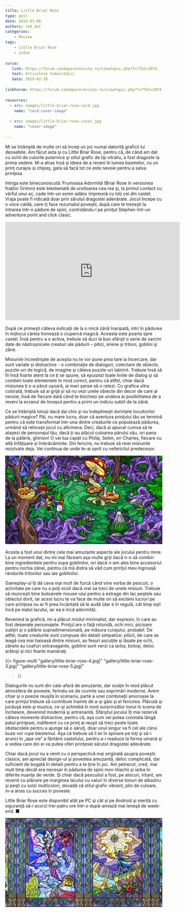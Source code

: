 ```yaml
---
title: Little Briar Rose
type: post
date: 2019-03-06
authors: red_dot
categories:
    - Review
tags:
    - Little Briar Rose
    - indie

sursa:
   link: https://forum.candaparerevista.ro/viewtopic.php?f=77&t=2074
   text: Articolele Comunității
   data: 2019-02-28
 
linkForum: https://forum.candaparerevista.ro/viewtopic.php?f=77&t=2074

resources:
  - src: images/little-briar-rose-card.jpg
    name: "card-cover-image"

  - src: images/little-briar-rose-cover.jpg
    name: "cover-image"

---
```

Mi se întâmplă de multe ori să încep un joc numai datorită graficii lui deosebite. Am făcut asta şi cu Little Briar Rose, pentru că, de când am dat cu ochii de culorile puternice şi stilul grafic de tip vitraliu, a fost dragoste la prima vedere. M-a atras însă şi ideea de a reveni în lumea basmelor, cu un prinţ curajos şi chipeş, gata să facă tot ce este nevoie pentru a salva prinţesa.

Intriga este binecunoscută: Frumoasa Adormită (Briar Rose în versiunea fraţilor Grimm) este blestemată de ursitoarea cea rea şi, la primul contact cu vârful unui ac, cade într-un somn adânc împreună cu toţi cei din castel. Vraja poate fi ridicată doar prin sărutul dragostei adevărate. Jocul începe cu o voce caldă, care-ţi face rezumatul poveştii, după care te trezeşti la intrarea într-o pădure de spini, controlându-l pe prinţul Stephen într-un adventure point and click clasic.

<iframe width="560" height="315" src="https://www.youtube.com/embed/wFFKtb0OU_Q" frameborder="0" allow="accelerometer; autoplay; encrypted-media; gyroscope; picture-in-picture" allowfullscreen></iframe>

După ce primeşti câteva indicaţii de la o mică zână înaripată, intri în pădurea în mijlocul căreia tronează o ciupercă magică. Aceasta este poarta spre castel. Însă pentru a o activa, trebuie să duci la bun sfârşit o serie de sarcini date de năstruşnicele creaturi ale pădurii – pitici, sirene şi tritoni, goblini şi zâne.

Misiunile încredinţate de aceştia nu te vor pune prea tare la încercare, dar sunt variate şi distractive - o combinaţie de dialoguri, colectare de obiecte, puzzle-uri de logică, de imagine şi câteva puzzle-uri labirint. Trebuie însă să fii însă foarte atent la ce ţi se spune, să epuizezi toate liniile de dialog şi să combini toate elementele în mod corect, pentru că altfel, chiar dacă misiunea ţi s-a părut uşoară, ai mari şanse să o ratezi. Cu grafica ultra colorată, trebuie să ai grijă și să nu vezi unele obiecte din decor de care ai nevoie, însă de fiecare dată când te blochezi pe undeva ai posibilitatea de a reveni la ecranul de început pentru a primi un indiciu subtil de la zână.

Ce se întâmplă totuși dacă dai chix şi nu îndeplineşti dorinţele locuitorilor pădurii magice? Păi, nu mare lucru, doar că aventura prințului tău se termină pentru că este transformat într-una dintre creaturile ce populează pădurea, urmând să reîncepi jocul cu altcineva. Deci, dacă ai apucat cumva să te ataşezi de personajul tău, dacă ţi-au plăcut culoarea părului său, ori pana de la pălărie, ghinion! O vei lua capăt cu Philip, Selim, ori Charles, fiecare cu altă înfățișare și îmbrăcăminte. Din fericire, nu trebuie să reiei misiunile rezolvate deja. Vei continua de unde te-ai oprit cu nefericitul predecesor.

![](gallery/little-briar-rose-2.jpg)

Acesta a fost unul dintre cele mai amuzante aspecte ale jocului pentru mine. La un moment dat, nu-mi mai făceam aşa multe griji dacă n-o să combin bine ingredientele pentru supa goblinilor, ori dacă n-am ales bine accesoriul pentru rochia zânei, pentru că mă distra să văd cum prinţul meu îngroaşă rândurile tritonilor sau ale goblinilor.

Gameplay-ul îţi dă ceva mai mult de furcă când vine vorba de pescuit, o activitate pe care nu o poţi ocoli dacă vrei sa treci de unele misiuni. Trebuie să muncești bine butoanele mouse-ului pentru a extrage din lac peştele sau obiectul dorit, iar acest lucru te va face de multe ori să exclami lucruri pe care prinţesa nu ar fi prea încântată să le audă (dar e în regulă, cât timp eşti încă pe malul lacului, iar ea e încă adormită).

Revenind la grafică, mi-a plăcut modul minimalist, dar expresiv, în care au fost desenate personajele. Prinţul are o faţă rotundă, ochi mici, picioare subţiri şi o pălărie supradimensionată, pe măsura curajului, probabil. De altfel, toate creaturile sunt compuse din detalii simpatice: piticii, de care se leagă cea mai haioasă dintre misiuni, au fesuri ascuţite şi lăsate pe ochi, zânele au coafuri extravagante, goblinii sunt verzi ca iarba, botoşi, deloc arătoşi şi nici foarte manieraţi.

{{< figure-multi
    "gallery/little-briar-rose-4.jpg|"
    "gallery/little-briar-rose-3.jpg|"
    "gallery/little-briar-rose-5.jpg|"
>}}

Dialogurile nu sunt din cale-afară de amuzante, dar susţin în mod plăcut atmosfera de poveste, ferindu-se de cuvinte sau exprimări moderne. Avem chiar şi o poezie reuşită în scenariu, parte a unei combinaţii amoroase la care prinţul trebuie să contribuie înainte de a-şi găsi şi el fericirea. Plăcută şi jucăuşă este şi muzica, ce-şi schimbă în mod surprinzător tonul în scena de încheiere, devenind modernă şi antrenantă. Sfârşitul jocului îţi mai rezervă câteva momente distractive, pentru că, aşa cum vei putea constata lângă patul prinţesei, indiferent cu ce prinţ ai reuşit să treci peste toate obstacolele pentru a ajunge să o săruţi, doar unul singur va fi cel ale cărui buze vor rupe blestemul. Aşa că trebuie să îi iei în spinare pe toţi şi să-i arunci în „apa vie” a fântânii castelului, pentru a-i readuce la forma umană şi a vedea care din ei va putea oferi prinţesei sărutul dragostei adevărate.

Chiar dacă jocul nu a venit cu o perspectivă mai originală asupra poveştii clasice, am apreciat design-ul şi povestea amuzantă, deloc complicată, dar suficient de bogată în detalii pentru a te ţine în joc. Am petrecut, cred, mai mult timp decât era necesar în pădurea de spini mov-liliachii şi iarba în diferite nuanţe de verde. Şi chiar dacă pescuitul a fost, pe alocuri, iritant, am revenit cu plăcere pe marginea lacului cu valuri în diverse tonuri de albastru şi peşti cu solzi multicolori, dovadă că stilul grafic vibrant, plin de culoare, m-a atras cu succes în poveste.

Little Briar Rose este disponibil atât pe PC şi cât și pe Android şi merită cu siguranţă să-i acorzi trei-patru ore într-o după-amiază mai leneşă de week-end. ■

![](gallery/little-briar-rose-1.jpg)
